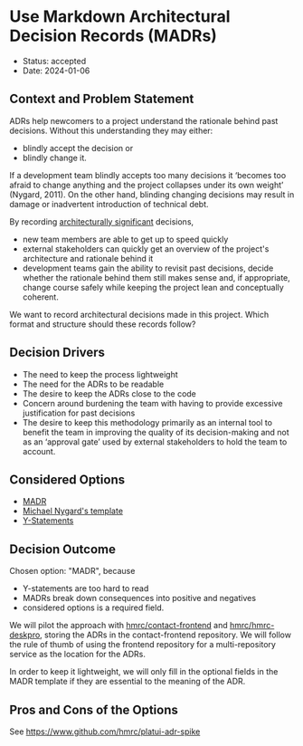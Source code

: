 # Use Markdown Architectural Decision Records (MADRs)

* Status: accepted
* Date: 2024-01-06

## Context and Problem Statement

ADRs help newcomers to a project understand the rationale behind past decisions.
Without this understanding they may either:
* blindly accept the decision or
* blindly change it.

If a development team blindly accepts too many decisions it ‘becomes too 
afraid to change anything and the project collapses under its own weight’ (Nygard, 2011).
On the other hand, blinding changing decisions may result in damage or inadvertent introduction
of technical debt.

By recording [architecturally significant](https://docs.arc42.org/tips/9-1/) decisions,
* new team members are able to get up to speed quickly
* external stakeholders can quickly get an overview of the project's architecture and
rationale behind it
* development teams gain the ability to revisit past decisions, decide whether the rationale behind them still 
makes sense and, if appropriate, change course safely while keeping the project lean and conceptually 
coherent.

We want to record architectural decisions made in this project. Which format and structure should these records follow?

## Decision Drivers

* The need to keep the process lightweight
* The need for the ADRs to be readable
* The desire to keep the ADRs close to the code
* Concern around burdening the team with having to provide excessive justification for past decisions
* The desire to keep this methodology primarily as an internal tool to benefit the team in improving the 
quality of its decision-making and not as an ‘approval gate’ used by external stakeholders to
hold the team to account.

## Considered Options

* [MADR](https://adr.github.io/madr/)
* [Michael Nygard's template](http://thinkrelevance.com/blog/2011/11/15/documenting-architecture-decisions)
* [Y-Statements](https://medium.com/olzzio/y-statements-10eb07b5a177)

## Decision Outcome

Chosen option: "MADR", because
* Y-statements are too hard to read
* MADRs break down consequences into positive and negatives
* considered options is a required field.

We will pilot the approach with [hmrc/contact-frontend](https://www.github.com/hmrc/contact-frontend)
and [hmrc/hmrc-deskpro](https://www.github.com/hmrc/hmrc-deskpro), storing
the ADRs in the contact-frontend repository. We will follow the rule of thumb of using
 the frontend repository for a multi-repository service as the location for the ADRs.
 
In order to keep it lightweight, we will only fill in the optional fields in the MADR template if 
they are essential to the meaning of the ADR. 

## Pros and Cons of the Options

See https://www.github.com/hmrc/platui-adr-spike
